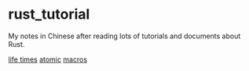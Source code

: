 # rust_tutorial
My notes in Chinese after reading lots of tutorials and documents about Rust.



[life times](docs/rust_life_time.md)
[atomic](docs/atomic.md)
[macros](docs/macros/macros.md)

